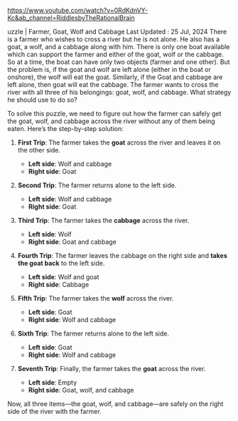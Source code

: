 https://www.youtube.com/watch?v=0RdKdnVY-Kc&ab_channel=RiddlesbyTheRationalBrain

uzzle | Farmer, Goat, Wolf and Cabbage
Last Updated : 25 Jul, 2024
There is a farmer who wishes to cross a river but he is not alone. He also has a goat, a wolf, and a cabbage along with him. There is only one boat available which can support the farmer and either of the goat, wolf or the cabbage. So at a time, the boat can have only two objects (farmer and one other). But the problem is, if the goat and wolf are left alone (either in the boat or onshore), the wolf will eat the goat. Similarly, if the Goat and cabbage are left alone, then goat will eat the cabbage. The farmer wants to cross the river with all three of his belongings: goat, wolf, and cabbage. What strategy he should use to do so?

To solve this puzzle, we need to figure out how the farmer can safely get the goat, wolf, and cabbage across the river without any of them being eaten. Here’s the step-by-step solution:

1. **First Trip**: The farmer takes the **goat** across the river and leaves it on the other side.
   - **Left side**: Wolf and cabbage
   - **Right side**: Goat

2. **Second Trip**: The farmer returns alone to the left side.
   - **Left side**: Wolf and cabbage
   - **Right side**: Goat

3. **Third Trip**: The farmer takes the **cabbage** across the river.
   - **Left side**: Wolf
   - **Right side**: Goat and cabbage

4. **Fourth Trip**: The farmer leaves the cabbage on the right side and **takes the goat back** to the left side.
   - **Left side**: Wolf and goat
   - **Right side**: Cabbage

5. **Fifth Trip**: The farmer takes the **wolf** across the river.
   - **Left side**: Goat
   - **Right side**: Wolf and cabbage

6. **Sixth Trip**: The farmer returns alone to the left side.
   - **Left side**: Goat
   - **Right side**: Wolf and cabbage

7. **Seventh Trip**: Finally, the farmer takes the **goat** across the river.
   - **Left side**: Empty
   - **Right side**: Goat, wolf, and cabbage

Now, all three items—the goat, wolf, and cabbage—are safely on the right side of the river with the farmer.
